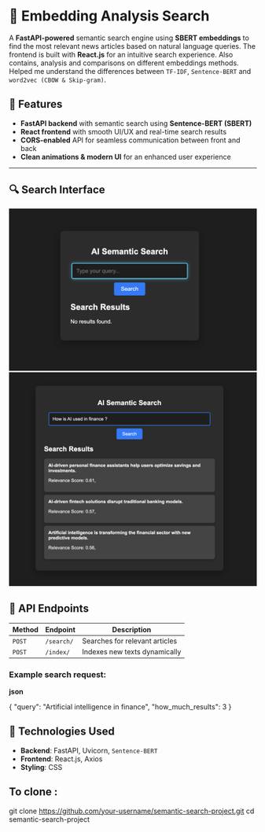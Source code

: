 # 🧠 Embedding Analysis Search

A **FastAPI-powered** semantic search engine using **SBERT embeddings** to find the most relevant news articles based on natural language queries. The frontend is built with **React.js** for an intuitive search experience. Also contains, analysis and comparisons on different embeddings methods. Helped me understand the differences between `TF-IDF`, `Sentence-BERT` and `word2vec (CBOW & Skip-gram)`. 

## 🚀 Features
- **FastAPI backend** with semantic search using **Sentence-BERT (SBERT)**
- **React frontend** with smooth UI/UX and real-time search results
- **CORS-enabled** API for seamless communication between front and back
- **Clean animations & modern UI** for an enhanced user experience

---

## 🔍 Search Interface

![Search Interface](screenshots/no_search.png "Search interface")
![Search Interface in use](screenshots/searched.png "Search interface used")

## 📂 API Endpoints
| Method | Endpoint         | Description                   |
|--------|----------------|-------------------------------|
| `POST` | `/search/`      | Searches for relevant articles |
| `POST` | `/index/`       | Indexes new texts dynamically |

### Example search request:

**json**

{
  "query": "Artificial intelligence in finance",
  "how_much_results": 3
}

## 🔗 Technologies Used
- **Backend**: FastAPI, Uvicorn, `Sentence-BERT`
- **Frontend**: React.js, Axios
- **Styling**: CSS

## To clone :

git clone https://github.com/your-username/semantic-search-project.git
cd semantic-search-project


